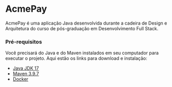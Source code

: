 # AcmePay

AcmePay é uma aplicação Java desenvolvida durante a cadeira de Design e Arquitetura do curso de pós-graduação em Desenvolvimento Full Stack.

### Pré-requisitos

Você precisará do Java e do Maven instalados em seu computador para executar o projeto. Aqui estão os links para download e instalação:

- [Java JDK 17](https://www.oracle.com/java/technologies/javase/jdk17-archive-downloads.html)
- [Maven 3.9.7](https://maven.apache.org/download.cgi)
- [Docker](https://www.docker.com/)

